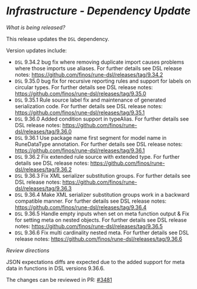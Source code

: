# _Infrastructure - Dependency Update_

_What is being released?_

This release updates the `DSL` dependency.

Version updates include:
- `DSL` 9.34.2 bug fix where removing duplicate import causes problems where those imports use aliases. For further details see DSL release notes: https://github.com/finos/rune-dsl/releases/tag/9.34.2
- `DSL` 9.35.0 bug fix for recursive reporting rules and support for labels on circular types. For further details see DSL release notes: https://github.com/finos/rune-dsl/releases/tag/9.35.0
- `DSL` 9.35.1 Rule source label fix and maintenance of generated serialization code. For further details see DSL release notes: https://github.com/finos/rune-dsl/releases/tag/9.35.1
- `DSL` 9.36.0 Added condition support in typeAlias. For further details see DSL release notes: https://github.com/finos/rune-dsl/releases/tag/9.36.0
- `DSL` 9.36.1 Use package name first segment for model name in RuneDataType annotation. For further details see DSL release notes: https://github.com/finos/rune-dsl/releases/tag/9.36.1
- `DSL` 9.36.2 Fix extended rule source with extended type. For further details see DSL release notes: https://github.com/finos/rune-dsl/releases/tag/9.36.2
- `DSL` 9.36.3 Fix XML serializer substitution groups. For further details see DSL release notes: https://github.com/finos/rune-dsl/releases/tag/9.36.3
- `DSL` 9.36.4 Make XML serializer substitution groups work in a backward compatible manner. For further details see DSL release notes: https://github.com/finos/rune-dsl/releases/tag/9.36.4
- `DSL` 9.36.5 Handle empty inputs when set on meta function output & Fix for setting meta on nested objects. For further details see DSL release notes: https://github.com/finos/rune-dsl/releases/tag/9.36.5
- `DSL` 9.36.6 Fix multi cardinality nested meta. For further details see DSL release notes: https://github.com/finos/rune-dsl/releases/tag/9.36.6

_Review directions_

JSON expectations diffs are expected due to the added support for meta data in functions in DSL versions 9.36.6.

The changes can be reviewed in PR: [#3481](https://github.com/finos/common-domain-model/pull/3481) 
